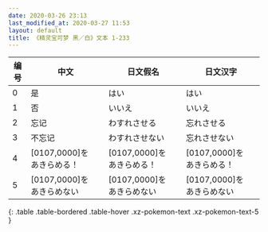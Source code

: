 ```yaml
---
date: 2020-03-26 23:13
last_modified_at: 2020-03-27 11:53
layout: default
title: 《精灵宝可梦 黑／白》文本 1-233
---
```

| 编号 | 中文 | 日文假名 | 日文汉字 |
| ---- | ---- | ---- | --- |
| 0 | 是 | はい | はい |
| 1 | 否 | いいえ | いいえ |
| 2 | 忘记 | わすれさせる | 忘れさせる |
| 3 | 不忘记 | わすれさせない | 忘れさせない |
| 4 | [0107,0000]を　あきらめる！ | [0107,0000]を　あきらめる！ | [0107,0000]を　あきらめる！ |
| 5 | [0107,0000]を　あきらめない | [0107,0000]を　あきらめない | [0107,0000]を　あきらめない |
{: .table .table-bordered .table-hover .xz-pokemon-text .xz-pokemon-text-5 }
